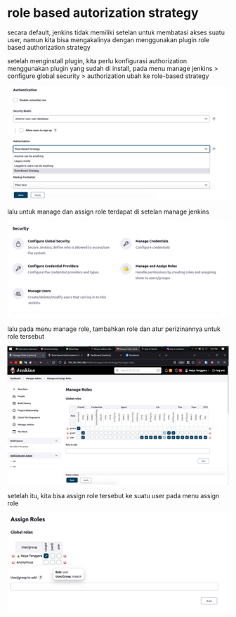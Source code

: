 # role based autorization strategy

secara default, jenkins tidak memiliki setelan untuk membatasi akses suatu user, namun kita bisa mengakalinya dengan menggunakan plugin role based authorization strategy

setelah menginstall plugin, kita perlu konfigurasi authorization menggunakan plugin yang sudah di install, pada menu manage jenkins > configure global security > authorization ubah ke role-based strategy

![Untitled](role%20based%20autorization%20strategy%20d81c870ebc2d47d79cf22504c638457f/Untitled.png)

lalu untuk manage dan assign role terdapat di setelan manage jenkins

![Untitled](role%20based%20autorization%20strategy%20d81c870ebc2d47d79cf22504c638457f/Untitled%201.png)

lalu pada menu manage role, tambahkan role dan atur perizinannya untuk role tersebut

![Untitled](role%20based%20autorization%20strategy%20d81c870ebc2d47d79cf22504c638457f/Untitled%202.png)

setelah itu, kita bisa assign role tersebut ke suatu user pada menu assign role

![Untitled](role%20based%20autorization%20strategy%20d81c870ebc2d47d79cf22504c638457f/Untitled%203.png)